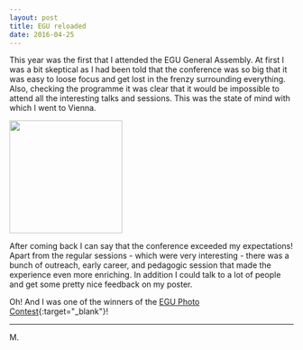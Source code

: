 ```yaml
---
layout: post
title: EGU reloaded
date: 2016-04-25
---
```


This year was the first that I attended the EGU General Assembly. At first I was a bit skeptical as I had been told that the conference was so big that it was easy to loose focus and get lost in the frenzy surrounding everything. Also, checking the programme it was clear that it would be impossible to attend all the interesting talks and sessions. This was the state of mind with which I went to Vienna.

<img src="https://cdn.egu.eu/static/94367d66/logos/egu/egu_plain/egu_plain.png" width="200" />

After coming back I can say that the conference exceeded my expectations! Apart from the regular sessions - which were very interesting - there was a bunch of outreach, early career, and pedagogic session that made the experience even more enriching. In addition I could talk to a lot of people and get some pretty nice feedback on my poster.

Oh! And I was one of the winners of the [EGU Photo Contest](https://blogs.egu.eu/geolog/2016/04/22/announcing-the-winners-of-the-egu-photo-contest-2016/){:target="_blank"}!

---

M.
